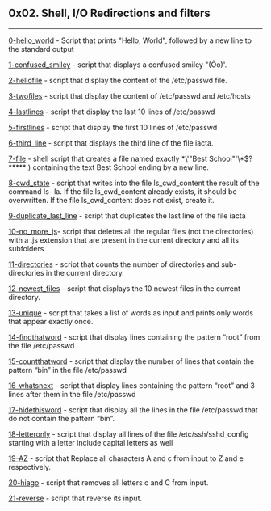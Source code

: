 ## 0x02. Shell, I/O Redirections and filters
---

[0-hello_world](./0-hello_world) - Script that prints "Hello, World", followed by a new line to the standard output

[1-confused_smiley](./1-confused_smiley) - script that displays a confused smiley "(Ôo)'.

[2-hellofile](./2-hellofile) - script that display the content of the /etc/passwd file.

[3-twofiles](./3-twofiles) - script that display the content of /etc/passwd and /etc/hosts

[4-lastlines](./4-lastlines) - script that display the last 10 lines of /etc/passwd

[5-firstlines](./5-firstlines) - script that display the first 10 lines of /etc/passwd

[6-third_line](./6-third_line) - script that displays the third line of the file iacta.

[7-file](./7-file) - shell script that creates a file named exactly \*\\'"Best School"\'\\*$\?\*\*\*\*\*:) containing the text Best School ending by a new line.

[8-cwd_state](./8-cwd_state) - script that writes into the file ls_cwd_content the result of the command ls -la. If the file ls_cwd_content already exists, it should be overwritten. If the file ls_cwd_content does not exist, create it.

[9-duplicate_last_line](./9-duplicate_last_line) - script that duplicates the last line of the file iacta

[10-no_more_js](./10-no_more_js)- script that deletes all the regular files (not the directories) with a .js extension that are present in the current directory and all its subfolders

[11-directories](./11-directories) - script that counts the number of directories and sub-directories in the current directory.

[12-newest_files](./12-newest_files) - script that displays the 10 newest files in the current directory.

[13-unique](./13-unique) - script that takes a list of words as input and prints only words that appear exactly once.

[14-findthatword](./14-findthatword) - script that display lines containing the pattern “root” from the file /etc/passwd

[15-countthatword](./15-countthatword) - script that display the number of lines that contain the pattern “bin” in the file /etc/passwd

[16-whatsnext](./16-whatsnext) - script that display lines containing the pattern “root” and 3 lines after them in the file /etc/passwd

[17-hidethisword](./17-hidethisword) - script that display all the lines in the file /etc/passwd that do not contain the pattern “bin”.

[18-letteronly](./18-letteronly) - script that display all lines of the file /etc/ssh/sshd_config starting with a letter include capital letters as well

[19-AZ](./19-AZ) - script that Replace all characters A and c from input to Z and e respectively.

[20-hiago](./20-hiago) - script that removes all letters c and C from input.

[21-reverse](./21-reverse) - script that reverse its input.


